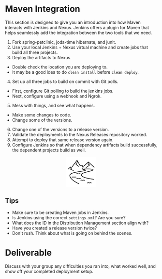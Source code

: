 # Maven Integration

This section is designed to give you an introduction into how Maven interacts with Jenkins and Nexus. Jenkins offers a plugin for Maven that helps seamlessly add the integration between the two tools that we need.

 1. Fork spring-petclinic, joda-time hibernate, and junit.
 2. Use your local Jenkins + Nexus virtual machine and create jobs that build all three projects.
 3. Deploy the artifacts to Nexus.
   - Double check the location you are deploying to.
   - It may be a good idea to do `clean install` before `clean deploy`.
 4. Set up all three jobs to build on commit with Git polls.
   - First, configure Git polling to build the jenkins jobs.
   - Next, configure using a webhook and Ngrok.
 5. Mess with things, and see what happens.
   - Make some changes to code.
   - Change some of the versions.
 6. Change one of the versions to a release version.
 7. Validate the deployments to the Nexus Releases repository worked.
 8. Attempt to deploy that same release version again.
 9. Configure Jenkins so that when dependency artifacts build successfully, the dependent projects build as well.

<center>

  ![](../img/river.png)

</center>

## Tips

 - Make sure to be creating Maven jobs in Jenkins.
 - Is Jenkins using the correct `settings.xml`? Are you sure?
 - What does the ID in the Distribution Management section align with?
 - Have you created a release version twice?
 - Don't rush. Think about what is going on behind the scenes.

# Deliverable

Discuss with your group any difficulties you ran into, what worked well, and show off your completed deployment setup.
